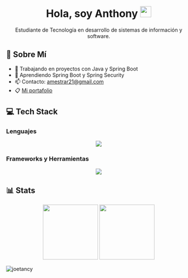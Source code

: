 <h1 align="center">
  Hola, soy Anthony  
  <a href="https://github.com/Bouaskaoun" target="_self">
    <img src="https://media.giphy.com/media/hvRJCLFzcasrR4ia7z/giphy.gif" width="30">
  </a>
</h1>

<p align="center">
  Estudiante de Tecnología en desarrollo de sistemas de información y software.
</p>

## 🥷 Sobre Mí
- 🔭 Trabajando en proyectos con Java y Spring Boot  
- 🌱 Aprendiendo Spring Boot y Spring Security  
- 📫 Contacto: amestrar21@gmail.com  
- 📋 [Mi portafolio](https://anthonymestra.netlify.app/)

## 💻 Tech Stack

### Lenguajes
<p align="center">
  <img src="https://skillicons.dev/icons?i=java,py&perline=9" />
</p>

### Frameworks y Herramientas
<p align="center">
  <img src="https://skillicons.dev/icons?i=spring,aws,mysql,postgres,git,docker,postman,vscode,idea,linux&perline=9" />
</p>

## 📊 Stats
<p align= "center">
  <img height= "150" src="https://github-readme-stats.vercel.app/api?username=Anthoz6&theme=react&show_icons=true&include_all_commits=true" />
  <img height="150" src="https://github-readme-stats.vercel.app/api/top-langs/?username=Anthoz6&theme=react&layout=compact&hide=html,css,ejs" />
</p>

<p align="left"> <img src="https://komarev.com/ghpvc/?username=Anthoz6" alt="joetancy" /> </p>

